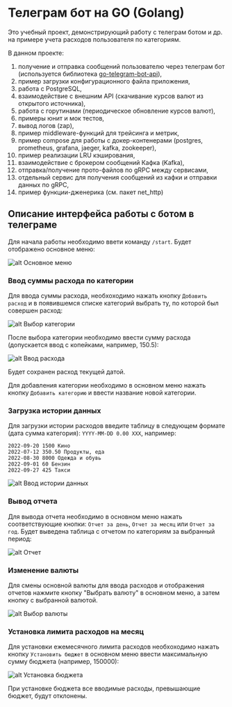 # Телеграм бот на GO (Golang)

Это учебный проект, демонстрирующий работу с телеграм ботом и др. на примере учета расходов пользователя по категориям.

В данном проекте:
1. получение и отправка сообщений пользователю через телеграм бот (используется библиотека [go-telegram-bot-api](https://github.com/go-telegram-bot-api/telegram-bot-api)),
2. пример загрузки конфигурационного файла приложения,
3. работа с PostgreSQL,
4. взаимодействие с внешним API (скачивание курсов валют из открытого источника),
5. работа с горутинами (периодическое обновление курсов валют),
6. примеры юнит и мок тестов,
7. вывод логов (zap),
8. пример middleware-функций для трейсинга и метрик,
9. пример compose для работы с докер-контенерами (postgres, prometheus, grafana, jaeger, kafka, zookeeper),
10. пример реализации LRU кэширования,
11. взаимодействие с брокером сообщений Кафка (Kafka),
12. отправка/получение прото-файлов по gRPC между сервисами,
13. отдельный сервис для получения сообщений из кафки и отправки данных по gRPC,
14. пример функции-дженерика (см. пакет net_http)

## Описание интерфейса работы с ботом в телеграме

Для начала работы необходимо ввети команду `/start`. Будет отображено основное меню:

![alt Основное меню](img/screen-bot-menu.png "Основное меню")

### Ввод суммы расхода по категории

Для ввода суммы расхода, необхоходимо нажать кнопку `Добавить расход` и в появившемся списке категорий выбрать ту, по которой был совершен расход:

![alt Выбор категории](img/screen-bot-category-choice.png "Выбор категории")

После выбора категории необходимо ввести сумму расхода (допускается ввод с копейками, например, 150.5):

![alt Ввод расхода](img/screen-bot-enter-sum.png "Ввод расхода")

Будет сохранен расход текущей датой.

Для добавления категории необходимо в основном меню нажать кнопку `Добавить категорию` и ввести название новой категории.

### Загрузка истории данных

Для загрузки истории расходов введите таблицу в следующем формате (дата сумма категория):
`YYYY-MM-DD 0.00 XXX`, например:

```
2022-09-20 1500 Кино
2022-07-12 350.50 Продукты, еда
2022-08-30 8000 Одежда и обувь
2022-09-01 60 Бензин
2022-09-27 425 Такси
```

![alt Ввод истории данных](img/screen-bot-load-data.png "Ввод истории данных")

### Вывод отчета

Для вывода отчета необходимо в основном меню нажать соответствующие кнопки: `Отчет за день`, `Отчет за месяц` или `Отчет за год`. Будет выведена таблица с отчетом по категориям за выбранный период:

![alt Отчет](img/screen-bot-report.png "Отчет")

### Изменение валюты

Для смены основной валюты для ввода расходов и отображения отчетов нажмите кнопку "Выбрать валюту" в основном меню, а затем кнопку с выбранной валютой.

![alt Выбор валюты](img/screen-bot-currency.png "Выбор валюты")

### Установка лимита расходов на месяц

Для установки ежемесячного лимита расходов необхоходимо нажать кнопку `Установить бюджет` в основном меню ввести максимальную сумму бюджета (например, 150000):

![alt Установка бюджета](img/screen-bot-set-limit.png "Установка бюджета")

При установке бюджета все вводимые расходы, превышающие бюджет, будут отклонены.
